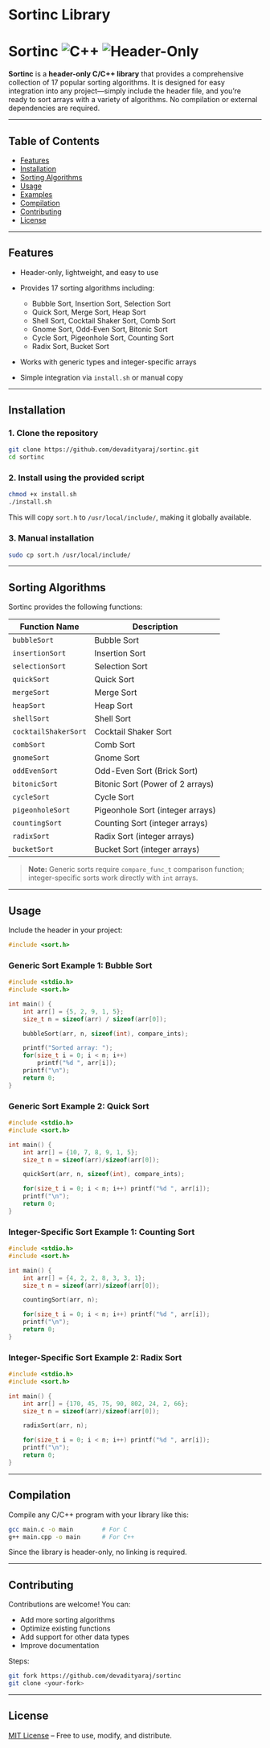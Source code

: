 # Sortinc Library

# **Sortinc** ![C++](https://img.shields.io/badge/language-C++-blue) ![Header-Only](https://img.shields.io/badge/header-only-brightgreen)

**Sortinc** is a **header-only C/C++ library** that provides a comprehensive collection of 17 popular sorting algorithms. It is designed for easy integration into any project—simply include the header file, and you’re ready to sort arrays with a variety of algorithms. No compilation or external dependencies are required.

---

## Table of Contents

* [Features](#features)
* [Installation](#installation)
* [Sorting Algorithms](#sorting-algorithms)
* [Usage](#usage)
* [Examples](#examples)
* [Compilation](#compilation)
* [Contributing](#contributing)
* [License](#license)

---

## Features

* Header-only, lightweight, and easy to use
* Provides 17 sorting algorithms including:

  * Bubble Sort, Insertion Sort, Selection Sort
  * Quick Sort, Merge Sort, Heap Sort
  * Shell Sort, Cocktail Shaker Sort, Comb Sort
  * Gnome Sort, Odd-Even Sort, Bitonic Sort
  * Cycle Sort, Pigeonhole Sort, Counting Sort
  * Radix Sort, Bucket Sort
* Works with generic types and integer-specific arrays
* Simple integration via `install.sh` or manual copy

---

## Installation

### 1. Clone the repository

```bash
git clone https://github.com/devadityaraj/sortinc.git
cd sortinc
```

### 2. Install using the provided script

```bash
chmod +x install.sh
./install.sh
```

This will copy `sort.h` to `/usr/local/include/`, making it globally available.

### 3. Manual installation

```bash
sudo cp sort.h /usr/local/include/
```

---

## Sorting Algorithms

Sortinc provides the following functions:

| Function Name        | Description                      |
| -------------------- | -------------------------------- |
| `bubbleSort`         | Bubble Sort                      |
| `insertionSort`      | Insertion Sort                   |
| `selectionSort`      | Selection Sort                   |
| `quickSort`          | Quick Sort                       |
| `mergeSort`          | Merge Sort                       |
| `heapSort`           | Heap Sort                        |
| `shellSort`          | Shell Sort                       |
| `cocktailShakerSort` | Cocktail Shaker Sort             |
| `combSort`           | Comb Sort                        |
| `gnomeSort`          | Gnome Sort                       |
| `oddEvenSort`        | Odd-Even Sort (Brick Sort)       |
| `bitonicSort`        | Bitonic Sort (Power of 2 arrays) |
| `cycleSort`          | Cycle Sort                       |
| `pigeonholeSort`     | Pigeonhole Sort (integer arrays) |
| `countingSort`       | Counting Sort (integer arrays)   |
| `radixSort`          | Radix Sort (integer arrays)      |
| `bucketSort`         | Bucket Sort (integer arrays)     |

> **Note:** Generic sorts require `compare_func_t` comparison function; integer-specific sorts work directly with `int` arrays.

---

## Usage

Include the header in your project:

```c
#include <sort.h>
```

### Generic Sort Example 1: Bubble Sort

```c
#include <stdio.h>
#include <sort.h>

int main() {
    int arr[] = {5, 2, 9, 1, 5};
    size_t n = sizeof(arr) / sizeof(arr[0]);

    bubbleSort(arr, n, sizeof(int), compare_ints);

    printf("Sorted array: ");
    for(size_t i = 0; i < n; i++)
        printf("%d ", arr[i]);
    printf("\n");
    return 0;
}
```

### Generic Sort Example 2: Quick Sort

```c
#include <stdio.h>
#include <sort.h>

int main() {
    int arr[] = {10, 7, 8, 9, 1, 5};
    size_t n = sizeof(arr)/sizeof(arr[0]);

    quickSort(arr, n, sizeof(int), compare_ints);

    for(size_t i = 0; i < n; i++) printf("%d ", arr[i]);
    printf("\n");
    return 0;
}
```

### Integer-Specific Sort Example 1: Counting Sort

```c
#include <stdio.h>
#include <sort.h>

int main() {
    int arr[] = {4, 2, 2, 8, 3, 3, 1};
    size_t n = sizeof(arr)/sizeof(arr[0]);

    countingSort(arr, n);

    for(size_t i = 0; i < n; i++) printf("%d ", arr[i]);
    printf("\n");
    return 0;
}
```

### Integer-Specific Sort Example 2: Radix Sort

```c
#include <stdio.h>
#include <sort.h>

int main() {
    int arr[] = {170, 45, 75, 90, 802, 24, 2, 66};
    size_t n = sizeof(arr)/sizeof(arr[0]);

    radixSort(arr, n);

    for(size_t i = 0; i < n; i++) printf("%d ", arr[i]);
    printf("\n");
    return 0;
}
```

---

## Compilation

Compile any C/C++ program with your library like this:

```bash
gcc main.c -o main        # For C
g++ main.cpp -o main      # For C++
```

Since the library is header-only, no linking is required.

---

## Contributing

Contributions are welcome! You can:

* Add more sorting algorithms
* Optimize existing functions
* Add support for other data types
* Improve documentation

Steps:

```bash
git fork https://github.com/devadityaraj/sortinc
git clone <your-fork>
```

---

## License

[MIT License](LICENSE) – Free to use, modify, and distribute.
